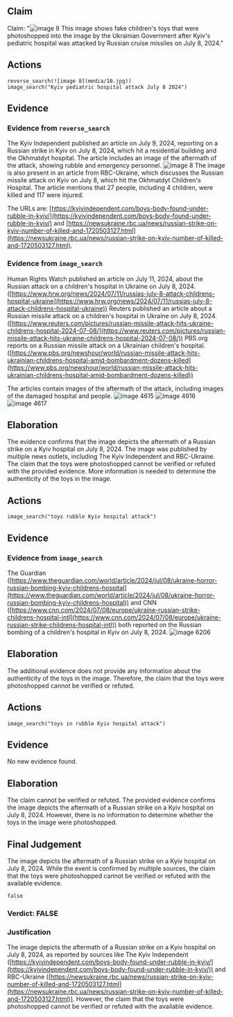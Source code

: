 ## Claim
Claim: "![image 8](media/10.jpg) This image shows fake children's toys that were photoshopped into the image by the Ukrainian Government after Kyiv's pediatric hospital was attacked by Russian cruise missiles on July 8, 2024."

## Actions
```
reverse_search(![image 8](media/10.jpg))
image_search("Kyiv pediatric hospital attack July 8 2024")
```

## Evidence
### Evidence from `reverse_search`
The Kyiv Independent published an article on July 9, 2024, reporting on a Russian strike in Kyiv on July 8, 2024, which hit a residential building and the Okhmatdyt hospital. The article includes an image of the aftermath of the attack, showing rubble and emergency personnel. ![image 8](media/10.jpg) The image is also present in an article from RBC-Ukraine, which discusses the Russian missile attack on Kyiv on July 8, which hit the Okhmatdyt Children's Hospital. The article mentions that 27 people, including 4 children, were killed and 117 were injured.

The URLs are: [https://kyivindependent.com/boys-body-found-under-rubble-in-kyiv/](https://kyivindependent.com/boys-body-found-under-rubble-in-kyiv/) and [https://newsukraine.rbc.ua/news/russian-strike-on-kyiv-number-of-killed-and-1720503127.html](https://newsukraine.rbc.ua/news/russian-strike-on-kyiv-number-of-killed-and-1720503127.html).


### Evidence from `image_search`
Human Rights Watch published an article on July 11, 2024, about the Russian attack on a children's hospital in Ukraine on July 8, 2024. ([https://www.hrw.org/news/2024/07/11/russias-july-8-attack-childrens-hospital-ukraine](https://www.hrw.org/news/2024/07/11/russias-july-8-attack-childrens-hospital-ukraine)) Reuters published an article about a Russian missile attack on a children's hospital in Ukraine on July 8, 2024. ([https://www.reuters.com/pictures/russian-missile-attack-hits-ukraine-childrens-hospital-2024-07-08/](https://www.reuters.com/pictures/russian-missile-attack-hits-ukraine-childrens-hospital-2024-07-08/)) PBS.org reports on a Russian missile attack on a Ukrainian children's hospital. ([https://www.pbs.org/newshour/world/russian-missile-attack-hits-ukrainian-childrens-hospital-amid-bombardment-dozens-killed](https://www.pbs.org/newshour/world/russian-missile-attack-hits-ukrainian-childrens-hospital-amid-bombardment-dozens-killed))

The articles contain images of the aftermath of the attack, including images of the damaged hospital and people. ![image 4615](media/2025-08-23_12-48-1755953308-038832.jpg) ![image 4616](media/2025-08-23_12-48-1755953308-870057.jpg) ![image 4617](media/2025-08-23_12-48-1755953309-015988.jpg)


## Elaboration
The evidence confirms that the image depicts the aftermath of a Russian strike on a Kyiv hospital on July 8, 2024. The image was published by multiple news outlets, including The Kyiv Independent and RBC-Ukraine. The claim that the toys were photoshopped cannot be verified or refuted with the provided evidence. More information is needed to determine the authenticity of the toys in the image.


## Actions
```
image_search("toys rubble Kyiv hospital attack")
```

## Evidence
### Evidence from `image_search`
The Guardian ([https://www.theguardian.com/world/article/2024/jul/08/ukraine-horror-russian-bombing-kyiv-childrens-hospital](https://www.theguardian.com/world/article/2024/jul/08/ukraine-horror-russian-bombing-kyiv-childrens-hospital)) and CNN ([https://www.cnn.com/2024/07/08/europe/ukraine-russian-strike-childrens-hospital-intl](https://www.cnn.com/2024/07/08/europe/ukraine-russian-strike-childrens-hospital-intl)) both reported on the Russian bombing of a children's hospital in Kyiv on July 8, 2024. ![image 6206](media/2025-08-29_22-39-1756507147-410088.jpg)

## Elaboration
The additional evidence does not provide any information about the authenticity of the toys in the image. Therefore, the claim that the toys were photoshopped cannot be verified or refuted.


## Actions
```
image_search("toys in rubble Kyiv hospital attack")
```

## Evidence
No new evidence found.

## Elaboration
The claim cannot be verified or refuted. The provided evidence confirms the image depicts the aftermath of a Russian strike on a Kyiv hospital on July 8, 2024. However, there is no information to determine whether the toys in the image were photoshopped.


## Final Judgement
The image depicts the aftermath of a Russian strike on a Kyiv hospital on July 8, 2024. While the event is confirmed by multiple sources, the claim that the toys were photoshopped cannot be verified or refuted with the available evidence.

`false`

### Verdict: FALSE

### Justification
The image depicts the aftermath of a Russian strike on a Kyiv hospital on July 8, 2024, as reported by sources like The Kyiv Independent ([https://kyivindependent.com/boys-body-found-under-rubble-in-kyiv/](https://kyivindependent.com/boys-body-found-under-rubble-in-kyiv/)) and RBC-Ukraine ([https://newsukraine.rbc.ua/news/russian-strike-on-kyiv-number-of-killed-and-1720503127.html](https://newsukraine.rbc.ua/news/russian-strike-on-kyiv-number-of-killed-and-1720503127.html)). However, the claim that the toys were photoshopped cannot be verified or refuted with the available evidence.
